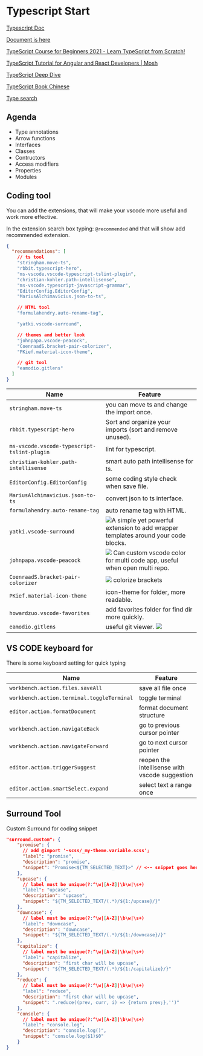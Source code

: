 # Typescript Start

[Typescript Doc](https://www.typescriptlang.org/docs/)

[Document is here](https://docs.google.com/presentation/d/1bp23x6g_Q8hSs9rAiKCpGRw1BnMnHFvkSjlx9KahufY)

[TypeScript Course for Beginners 2021 - Learn TypeScript from Scratch!](https://youtu.be/BwuLxPH8IDs)

[TypeScript Tutorial for Angular and React Developers | Mosh](https://www.youtube.com/watch?v=NjN00cM18Z4&list=PLTjRvDozrdlxJjrQ4phZAUmiRn-HbK3M_)

[TypeScript Deep Dive](https://basarat.gitbooks.io/typescript/)

[TypeScript Book Chinese](https://jkchao.github.io/typescript-book-chinese/#why)

[Type search](https://www.typescriptlang.org/dt/search?search=)

## Agenda

* Type annotations
* Arrow functions
* Interfaces
* Classes
* Contructors
* Access modifiers
* Properties
* Modules


## Coding tool

You can add the extensions, that will make your vscode more useful and work more effective.

In the extension search box typing: `@recommended` and that will show add recommended extension.

```json
{
  "recommendations": [
    // ts tool
    "stringham.move-ts",
    "rbbit.typescript-hero",
    "ms-vscode.vscode-typescript-tslint-plugin",
    "christian-kohler.path-intellisense",
    "ms-vscode.typescript-javascript-grammar",
    "EditorConfig.EditorConfig",
    "MariusAlchimavicius.json-to-ts",

    // HTML tool
    "formulahendry.auto-rename-tag",

    "yatki.vscode-surround",

    // themes and better look
    "johnpapa.vscode-peacock",
    "CoenraadS.bracket-pair-colorizer",
    "PKief.material-icon-theme",

    // git tool
    "eamodio.gitlens"
  ]
}
```
|Name|Feature|
|---|---|
|`stringham.move-ts`| you can move ts and change the import once.|
|`rbbit.typescript-hero`| Sort and organize your imports (sort and remove unused).|
|`ms-vscode.vscode-typescript-tslint-plugin`|lint for typescript.|
|`christian-kohler.path-intellisense`|smart auto path intellisense for ts.|
|`EditorConfig.EditorConfig`|some coding style check when save file.|
|`MariusAlchimavicius.json-to-ts`|convert json to ts interface.|
|`formulahendry.auto-rename-tag`|auto rename tag with HTML.|
|`yatki.vscode-surround`|![](https://raw.githubusercontent.com/yatki/vscode-surround/master/images/demo.gif)A simple yet powerful extension to add wrapper templates around your code blocks.|
|`johnpapa.vscode-peacock`|![](https://raw.githubusercontent.com/johnpapa/vscode-peacock/master/resources/peacock-windows.png) Can custom vscode color for multi code app, useful when open multi repo.|
|`CoenraadS.bracket-pair-colorizer`|![](https://raw.githubusercontent.com/CoenraadS/BracketPair/master/images/activeScopeBorder.png) colorize brackets |
|`PKief.material-icon-theme`|icon-theme for folder, more readable.|
|`howardzuo.vscode-favorites`|add favorites folder for find dir more quickly.|
|`eamodio.gitlens`|useful git viewer. ![](https://raw.githubusercontent.com/eamodio/vscode-gitlens/master/images/docs/gitlens-preview.gif)|

## VS CODE keyboard for

There is some keyboard setting for quick typing

|Name|Feature|
|---|---|
|`workbench.action.files.saveAll`|save all file once|
|`workbench.action.terminal.toggleTerminal`|toggle terminal|
|`editor.action.formatDocument`|format document structure|
|`workbench.action.navigateBack`|go to previous cursor pointer|
|`workbench.action.navigateForward`|go to next cursor pointer|
|`editor.action.triggerSuggest`|reopen the intellisense with vscode suggestion|
|`editor.action.smartSelect.expand`|select text a range once|

## Surround Tool
Custom Surround for coding snippet
```json
"surround.custom": {
    "promise": {
      // add @import '~scss/_my-theme.variable.scss';
      "label": "promise",
      "description": "promise",
      "snippet": "Promise<${TM_SELECTED_TEXT}>" // <-- snippet goes here.
    },
    "upcase": {
      // label must be unique(?:^\w|[A-Z]|\b\w|\s+)
      "label": "upcase",
      "description": "upcase",
      "snippet": "${TM_SELECTED_TEXT/(.*)/${1:/upcase}/}"
    },
    "downcase": {
      // label must be unique(?:^\w|[A-Z]|\b\w|\s+)
      "label": "downcase",
      "description": "downcase",
      "snippet": "${TM_SELECTED_TEXT/(.*)/${1:/downcase}/}"
    },
    "capitalize": {
      // label must be unique(?:^\w|[A-Z]|\b\w|\s+)
      "label": "capitalize",
      "description": "first char will be upcase",
      "snippet": "${TM_SELECTED_TEXT/(.*)/${1:/capitalize}/}"
    },
    "reduce": {
      // label must be unique(?:^\w|[A-Z]|\b\w|\s+)
      "label": "reduce",
      "description": "first char will be upcase",
      "snippet": ".reduce((prev, curr, i) => {return prev;},'')"
    },
    "console": {
      // label must be unique(?:^\w|[A-Z]|\b\w|\s+)
      "label": "console.log",
      "description": "console.log()",
      "snippet": "console.log($1)$0"
    }
}
```

